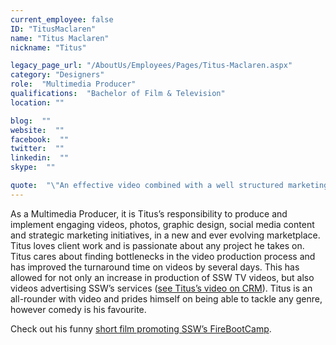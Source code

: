 ```yaml
---
current_employee: false
ID: "TitusMaclaren"
name: "Titus Maclaren"
nickname: "Titus"

legacy_page_url: "/AboutUs/Employees/Pages/Titus-Maclaren.aspx"
category: "Designers"
role:  "Multimedia Producer"
qualifications:  "Bachelor of Film & Television"
location: ""

blog:  ""
website:  ""
facebook:  ""
twitter:  ""
linkedin:  ""
skype:  ""

quote:  "\"An effective video combined with a well structured marketing strategy can not only create brand awareness on a whole new level, but can have the power to change the world\""
---
```


As a Multimedia Producer, it is Titus’s responsibility to produce and implement engaging videos, photos, graphic design, social media content and strategic marketing initiatives, in a new and ever evolving marketplace. Titus loves client work and is passionate about any project he takes on. Titus cares about finding bottlenecks in the video production process and has improved the turnaround time on videos by several days. This has allowed for not only an increase in production of SSW TV videos, but also videos advertising SSW’s services ([see Titus’s video on CRM](http://www.ssw.com.au/ssw/Consulting/MicrosoftCRM.aspx)). Titus is an all-rounder with video and prides himself on being able to tackle any genre, however comedy is his favourite.

Check out his funny [short film promoting SSW’s FireBootCamp](https://www.youtube.com/watch?v=KVfDflie_5Y).
